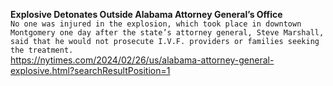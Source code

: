 **Explosive Detonates Outside Alabama Attorney General’s Office**\
`No one was injured in the explosion, which took place in downtown Montgomery one day after the state’s attorney general, Steve Marshall, said that he would not prosecute I.V.F. providers or families seeking the treatment.`\
https://nytimes.com/2024/02/26/us/alabama-attorney-general-explosive.html?searchResultPosition=1

